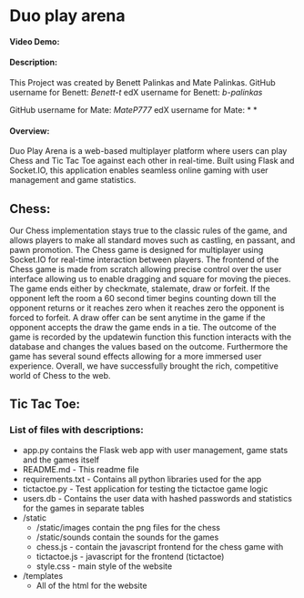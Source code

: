 # Duo play arena
#### Video Demo: <URL>
#### Description:

This Project was created by Benett Palinkas and Mate Palinkas.
GitHub username for Benett: *Benett-t*
edX username for Benett: *b-palinkas*

GitHub username for Mate: *MateP777*
edX username for Mate: * *

#### Overview:
Duo Play Arena is a web-based multiplayer platform where users can play Chess and Tic Tac Toe against each other in real-time. Built using Flask and Socket.IO, this application enables seamless online gaming with user management and game statistics.

## Chess:
Our Chess implementation stays true to the classic rules of the game, and allows players to make all standard moves such as castling, en passant, and pawn promotion. The Chess game is designed for multiplayer using Socket.IO for real-time interaction between players. The frontend of the Chess game is made from scratch allowing precise control over the user interface allowing us to enable dragging and square for moving the pieces. The game ends either by checkmate, stalemate, draw or forfeit. If the opponent left the room a 60 second timer begins counting down till the opponent returns or it reaches zero when it reaches zero the opponent is forced to forfeit. A draw offer can be sent anytime in the game if the opponent accepts the draw the game ends in a tie. The outcome of the game is recorded by the updatewin function this function interacts with the database and changes the values based on the outcome. Furthermore the game has several sound effects allowing for a more immersed user experience. Overall, we have successfully brought the rich, competitive world of Chess to the web.

## Tic Tac Toe:

### List of files with descriptions:
- app.py contains the Flask web app with user management, game stats and the games itself
- README.md - This readme file
- requirements.txt - Contains all python libraries used for the app
- tictactoe.py - Test application for testing the tictactoe game logic
- users.db - Contains the user data with hashed passwords and statistics for the games in separate tables
- /static
    - /static/images contain the png files for the chess
    - /static/sounds contain the sounds for the games
    - chess.js - contain the javascript frontend for the chess game with
    - tictactoe.js - javascript for the frontend (tictactoe)
    - style.css - main style of the website
- /templates
    - All of the html for the website